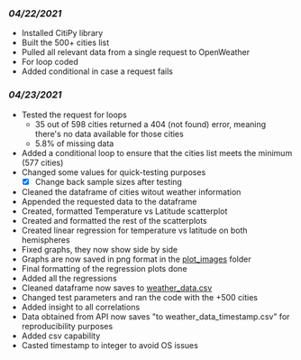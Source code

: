 ### *04/22/2021*

- Installed CitiPy library
- Built the 500+ cities list
- Pulled all relevant data from a single request to OpenWeather
- For loop coded
- Added conditional in case a request fails

### *04/23/2021*
- Tested the request for loops
    - 35 out of 598 cities returned a 404 (not found) error, meaning there's no data available for those cities
    - 5.8% of missing data
- Added a conditional loop to ensure that the cities list meets the minimum (577 cities)
- Changed some values for quick-testing purposes
    - [X] Change back sample sizes after testing
- Cleaned the dataframe of cities witout weather information
- Appended the requested data to the dataframe
- Created, formatted Temperature vs Latitude scatterplot
- Created and formatted the rest of the scatterplots
- Created linear regression for temperature vs latitude on both hemispheres
- Fixed graphs, they now show side by side
- Graphs are now saved in png format in the [plot_images](/plot_images) folder
- Final formatting of the regression plots done
- Added all the regressions
- Cleaned dataframe now saves to [weather_data.csv](/resources/weather_data.csv)
- Changed test parameters and ran the code with the +500 cities
- Added insight to all correlations
- Data obtained from API now saves "to weather_data_timestamp.csv" for reproducibility purposes
- Added csv capability
- Casted timestamp to integer to avoid OS issues